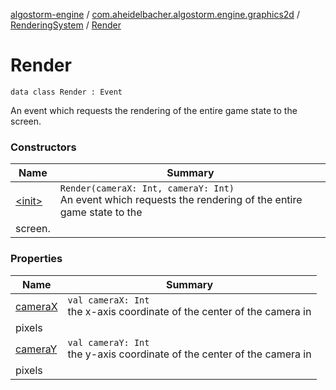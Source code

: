 [algostorm-engine](../../../index.md) / [com.aheidelbacher.algostorm.engine.graphics2d](../../index.md) / [RenderingSystem](../index.md) / [Render](.)

# Render

`data class Render : Event`

An event which requests the rendering of the entire game state to the
screen.

### Constructors

| Name | Summary |
|---|---|
| [&lt;init&gt;](-init-.md) | `Render(cameraX: Int, cameraY: Int)`<br>An event which requests the rendering of the entire game state to the
screen. |

### Properties

| Name | Summary |
|---|---|
| [cameraX](camera-x.md) | `val cameraX: Int`<br>the x-axis coordinate of the center of the camera in
pixels |
| [cameraY](camera-y.md) | `val cameraY: Int`<br>the y-axis coordinate of the center of the camera in
pixels |
